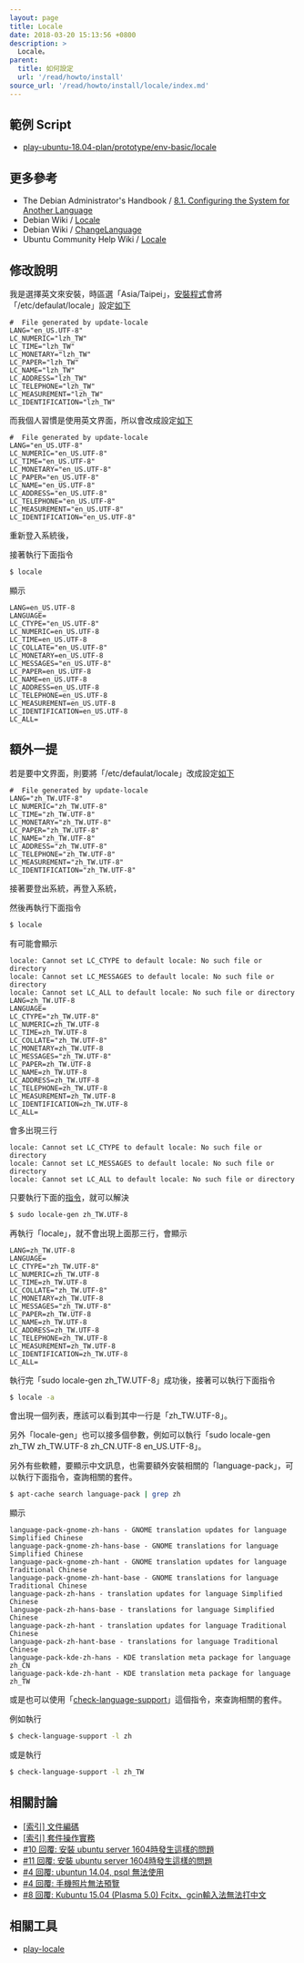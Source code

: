```yaml
---
layout: page
title: Locale
date: 2018-03-20 15:13:56 +0800
description: >
  Locale。
parent:
  title: 如何設定
  url: '/read/howto/install'
source_url: '/read/howto/install/locale/index.md'
---
```



## 範例 Script

*  [play-ubuntu-18.04-plan/prototype/env-basic/locale](https://github.com/samwhelp/play-ubuntu-18.04-plan/tree/master/prototype/env-basic/locale)


## 更多參考

* The Debian Administrator's Handbook / [8.1. Configuring the System for Another Language](https://debian-handbook.info/browse/stable/basic-configuration.html#sect.config-language-support)
* Debian Wiki / [Locale](https://wiki.debian.org/Locale)
* Debian Wiki / [ChangeLanguage](https://wiki.debian.org/ChangeLanguage)
* Ubuntu Community Help Wiki / [Locale](https://help.ubuntu.com/community/Locale)


## 修改說明

我是選擇英文來安裝，時區選「Asia/Taipei」，[安裝程式](https://packages.ubuntu.com/bionic/ubiquity)會將「/etc/defaulat/locale」設定[如下](https://github.com/samwhelp/play-ubuntu-18.04-plan/blob/master/prototype/env-basic/locale/config/original/locale)

```
#  File generated by update-locale
LANG="en_US.UTF-8"
LC_NUMERIC="lzh_TW"
LC_TIME="lzh_TW"
LC_MONETARY="lzh_TW"
LC_PAPER="lzh_TW"
LC_NAME="lzh_TW"
LC_ADDRESS="lzh_TW"
LC_TELEPHONE="lzh_TW"
LC_MEASUREMENT="lzh_TW"
LC_IDENTIFICATION="lzh_TW"
```

而我個人習慣是使用英文界面，所以會改成設定[如下](https://github.com/samwhelp/play-ubuntu-18.04-plan/blob/master/prototype/env-basic/locale/config/en_US/locale)

```
#  File generated by update-locale
LANG="en_US.UTF-8"
LC_NUMERIC="en_US.UTF-8"
LC_TIME="en_US.UTF-8"
LC_MONETARY="en_US.UTF-8"
LC_PAPER="en_US.UTF-8"
LC_NAME="en_US.UTF-8"
LC_ADDRESS="en_US.UTF-8"
LC_TELEPHONE="en_US.UTF-8"
LC_MEASUREMENT="en_US.UTF-8"
LC_IDENTIFICATION="en_US.UTF-8"
```

重新登入系統後，

接著執行下面指令

``` sh
$ locale
```

顯示

```
LANG=en_US.UTF-8
LANGUAGE=
LC_CTYPE="en_US.UTF-8"
LC_NUMERIC=en_US.UTF-8
LC_TIME=en_US.UTF-8
LC_COLLATE="en_US.UTF-8"
LC_MONETARY=en_US.UTF-8
LC_MESSAGES="en_US.UTF-8"
LC_PAPER=en_US.UTF-8
LC_NAME=en_US.UTF-8
LC_ADDRESS=en_US.UTF-8
LC_TELEPHONE=en_US.UTF-8
LC_MEASUREMENT=en_US.UTF-8
LC_IDENTIFICATION=en_US.UTF-8
LC_ALL=
```


## 額外一提

若是要中文界面，則要將「/etc/defaulat/locale」改成設定[如下](https://github.com/samwhelp/play-ubuntu-18.04-plan/blob/master/prototype/env-basic/locale/config/zh_TW/locale)

```
#  File generated by update-locale
LANG="zh_TW.UTF-8"
LC_NUMERIC="zh_TW.UTF-8"
LC_TIME="zh_TW.UTF-8"
LC_MONETARY="zh_TW.UTF-8"
LC_PAPER="zh_TW.UTF-8"
LC_NAME="zh_TW.UTF-8"
LC_ADDRESS="zh_TW.UTF-8"
LC_TELEPHONE="zh_TW.UTF-8"
LC_MEASUREMENT="zh_TW.UTF-8"
LC_IDENTIFICATION="zh_TW.UTF-8"
```

接著要登出系統，再登入系統，

然後再執行下面指令

``` sh
$ locale
```

有可能會顯示

```
locale: Cannot set LC_CTYPE to default locale: No such file or directory
locale: Cannot set LC_MESSAGES to default locale: No such file or directory
locale: Cannot set LC_ALL to default locale: No such file or directory
LANG=zh_TW.UTF-8
LANGUAGE=
LC_CTYPE="zh_TW.UTF-8"
LC_NUMERIC=zh_TW.UTF-8
LC_TIME=zh_TW.UTF-8
LC_COLLATE="zh_TW.UTF-8"
LC_MONETARY=zh_TW.UTF-8
LC_MESSAGES="zh_TW.UTF-8"
LC_PAPER=zh_TW.UTF-8
LC_NAME=zh_TW.UTF-8
LC_ADDRESS=zh_TW.UTF-8
LC_TELEPHONE=zh_TW.UTF-8
LC_MEASUREMENT=zh_TW.UTF-8
LC_IDENTIFICATION=zh_TW.UTF-8
LC_ALL=
```

會多出現三行

```
locale: Cannot set LC_CTYPE to default locale: No such file or directory
locale: Cannot set LC_MESSAGES to default locale: No such file or directory
locale: Cannot set LC_ALL to default locale: No such file or directory
```

只要執行下面的[指令](https://github.com/samwhelp/play-ubuntu-18.04-plan/blob/master/prototype/env-basic/locale/locale-gen.sh)，就可以解決

``` sh
$ sudo locale-gen zh_TW.UTF-8
```

再執行「locale」，就不會出現上面那三行，會顯示

```
LANG=zh_TW.UTF-8
LANGUAGE=
LC_CTYPE="zh_TW.UTF-8"
LC_NUMERIC=zh_TW.UTF-8
LC_TIME=zh_TW.UTF-8
LC_COLLATE="zh_TW.UTF-8"
LC_MONETARY=zh_TW.UTF-8
LC_MESSAGES="zh_TW.UTF-8"
LC_PAPER=zh_TW.UTF-8
LC_NAME=zh_TW.UTF-8
LC_ADDRESS=zh_TW.UTF-8
LC_TELEPHONE=zh_TW.UTF-8
LC_MEASUREMENT=zh_TW.UTF-8
LC_IDENTIFICATION=zh_TW.UTF-8
LC_ALL=
```

執行完「sudo locale-gen zh_TW.UTF-8」成功後，接著可以執行下面指令

``` sh
$ locale -a
```

會出現一個列表，應該可以看到其中一行是「zh_TW.UTF-8」。

另外「locale-gen」也可以接多個參數，例如可以執行「sudo locale-gen zh_TW zh_TW.UTF-8 zh_CN.UTF-8 en_US.UTF-8」。


另外有些軟體，要顯示中文訊息，也需要額外安裝相關的「language-pack」，可以執行下面指令，查詢相關的套件。

``` sh
$ apt-cache search language-pack | grep zh
```

顯示

```
language-pack-gnome-zh-hans - GNOME translation updates for language Simplified Chinese
language-pack-gnome-zh-hans-base - GNOME translations for language Simplified Chinese
language-pack-gnome-zh-hant - GNOME translation updates for language Traditional Chinese
language-pack-gnome-zh-hant-base - GNOME translations for language Traditional Chinese
language-pack-zh-hans - translation updates for language Simplified Chinese
language-pack-zh-hans-base - translations for language Simplified Chinese
language-pack-zh-hant - translation updates for language Traditional Chinese
language-pack-zh-hant-base - translations for language Traditional Chinese
language-pack-kde-zh-hans - KDE translation meta package for language zh_CN
language-pack-kde-zh-hant - KDE translation meta package for language zh_TW
```

或是也可以使用「[check-language-support](http://manpages.ubuntu.com/manpages/bionic/en/man1/check-language-support.1.html)」這個指令，來查詢相關的套件。

例如執行

``` sh
$ check-language-support -l zh
```

或是執行

``` sh
$ check-language-support -l zh_TW
```


## 相關討論

* [[索引] 文件編碼](https://www.ubuntu-tw.org/modules/newbb/viewtopic.php?post_id=333558#forumpost333558)
* [[索引] 套件操作實務](https://www.ubuntu-tw.org/modules/newbb/viewtopic.php?post_id=333562#forumpost333562)
* [#10 回覆: 安裝 ubuntu server 1604時發生這樣的問題](https://www.ubuntu-tw.org/modules/newbb/viewtopic.php?post_id=353588#forumpost353588)
* [#11  回覆: 安裝 ubuntu server 1604時發生這樣的問題](https://www.ubuntu-tw.org/modules/newbb/viewtopic.php?post_id=353592#forumpost353592)
* [#4 回覆: ubuntun 14.04, psql 無法使用](https://www.ubuntu-tw.org/modules/newbb/viewtopic.php?post_id=358364#forumpost358364)
* [#4 回覆: 手機照片無法預覽](https://www.ubuntu-tw.org/modules/newbb/viewtopic.php?post_id=347786#forumpost347786)
* [#8 回覆: Kubuntu 15.04 (Plasma 5.0) Fcitx、gcin輸入法無法打中文](https://www.ubuntu-tw.org/modules/newbb/viewtopic.php?post_id=342202#forumpost342202)


## 相關工具

* [play-locale](https://github.com/samwhelp/play-ubuntu-18.04-plan/tree/master/plan/env-full/play-locale)
